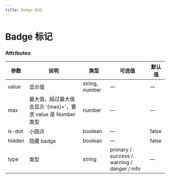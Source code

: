 ```yaml
---
title: Badge 标记
---
```

# Badge 标记 <Badge text="pass" type="success"/> <Badge text="0.0.1"/>

<ClientOnly>
  <badge-></badge->
</ClientOnly>

### Attributes

| 参数 | 说明 | 类型 | 可选值 | 默认值 |
| ---- | ---- | ---- | ---- | ---- |
| value | 显示值 | string, number | — | — |
| max | 最大值，超过最大值会显示 '\{max\}\+'，要求 value 是 Number 类型 | number | — | — |
| is\-dot | 小圆点 | boolean | — | false |
| hidden  | 隐藏 badge | boolean | — | false |
| type    | 类型 | string | primary / success / warning / danger / info | — |
